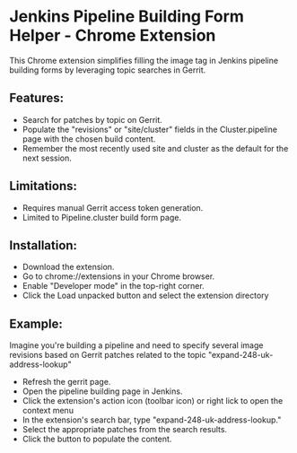 # Jenkins Pipeline Building Form Helper - Chrome Extension

This Chrome extension simplifies filling the image tag in Jenkins pipeline building forms by leveraging topic searches in Gerrit.

## Features:

- Search for patches by topic on Gerrit.
- Populate the "revisions" or "site/cluster" fields in the Cluster.pipeline page with the chosen build content.
- Remember the most recently used site and cluster as the default for the next session.

## Limitations:

- Requires manual Gerrit access token generation.
- Limited to Pipeline.cluster build form page.

## Installation:

- Download the extension.
- Go to chrome://extensions in your Chrome browser.
- Enable "Developer mode" in the top-right corner.
- Click the Load unpacked button and select the extension directory

## Example:

Imagine you're building a pipeline and need to specify several image revisions based on Gerrit patches related to the topic "expand-248-uk-address-lookup"

- Refresh the gerrit page.
- Open the pipeline building page in Jenkins.
- Click the extension's action icon (toolbar icon) or right lick to open the context menu
- In the extension's search bar, type "expand-248-uk-address-lookup."
- Select the appropriate patches from the search results.
- Click the button to populate the content.